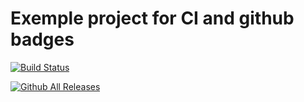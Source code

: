 # Exemple project for CI and github badges

[![Build Status](https://travis-ci.com/Walorda/SFSExampleProject.svg?branch=master)](https://travis-ci.com/Walorda/SFSExampleProject)

[![Github All Releases](https://img.shields.io/github/downloads/walorda/SFSExampleProject/total.svg)]()
